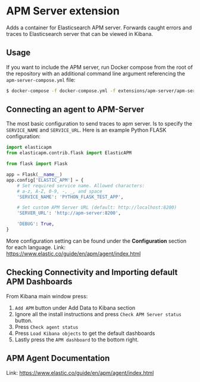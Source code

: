 # APM Server extension

Adds a container for Elasticsearch APM server. Forwards caught errors and traces to Elasticsearch
server that can be viewed in Kibana. 

## Usage

If you want to include the APM server, run Docker compose from the root of 
the repository with an additional command line argument referencing the `apm-server-compose.yml` file:
                                                                           
```bash
$ docker-compose -f docker-compose.yml -f extensions/apm-server/apm-server-compose.yml up
```

## Connecting an agent to APM-Server

The most basic configuration to send traces to apm server. Is to specify the
`SERVICE_NAME` and `SERVICE_URL`. Here is an example Python FLASK configuration: 

```python
import elasticapm
from elasticapm.contrib.flask import ElasticAPM

from flask import Flask

app = Flask(__name__)
app.config['ELASTIC_APM'] = {
    # Set required service name. Allowed characters:
    # a-z, A-Z, 0-9, -, _, and space
    'SERVICE_NAME': 'PYTHON_FLASK_TEST_APP',

    # Set custom APM Server URL (default: http://localhost:8200)
    'SERVER_URL': 'http://apm-server:8200',

    'DEBUG': True,
}
```

More configuration setting can be found under the **Configuration**
section for each language. Link: https://www.elastic.co/guide/en/apm/agent/index.html 

## Checking Connectivity and Importing default APM Dashboards

From Kibana main window press:

1. `Add APM` button under Add Data to Kibana section
2. Ignore all the install instructions and press `Check APM Server status` button.
3. Press `Check agent status`
4. Press `Load Kibana objects` to get the default dashboards
5. Lastly press the `APM dashboard` to the bottom right.

## APM Agent Documentation

Link: https://www.elastic.co/guide/en/apm/agent/index.html
